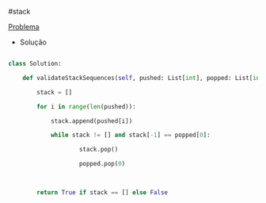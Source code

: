 #stack 

[Problema](https://leetcode.com/problems/validate-stack-sequences/description/)

- Solução
```python

class Solution:

    def validateStackSequences(self, pushed: List[int], popped: List[int]) -> bool:

        stack = []

        for i in range(len(pushed)):

            stack.append(pushed[i])    

            while stack != [] and stack[-1] == popped[0]:

                    stack.pop()

                    popped.pop(0)

  

        return True if stack == [] else False
```